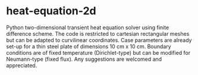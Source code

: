 # heat-equation-2d

Python two-dimensional transient heat equation solver using finite difference scheme. The code is restricted to cartesian rectangular meshes but can be adapted to curvilinear coordinates. Case parameters are already set-up for a thin steel plate of dimensions 10 cm x 10 cm. Boundary conditions are of fixed temperature (Dirichlet-type) but can be modified for Neumann-type (fixed flux). Any suggestions are welcomed and appreciated.
